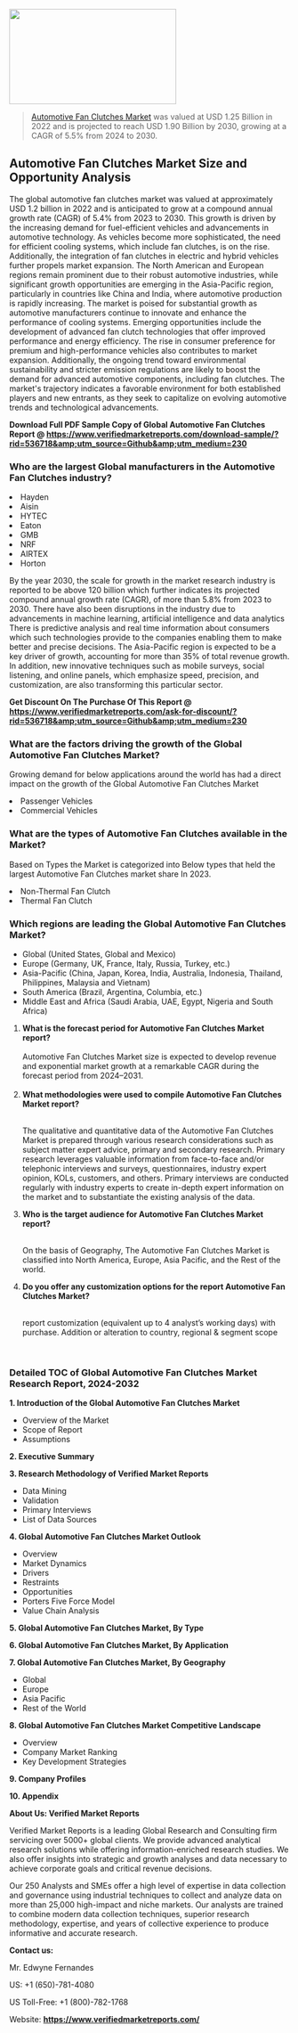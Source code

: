 <img src="https://ffe5etoiles.com/wp-content/uploads/2024/12/MST1-300x171.png" alt="" width="300" height="171" class="alignnone size-medium wp-image-20088" /><blockquote><p><p><a href="https://www.verifiedmarketreports.com/download-sample/?rid=536718&utm_source=Github&utm_medium=230" target="_blank">Automotive Fan Clutches Market</a> was valued at USD 1.25 Billion in 2022 and is projected to reach USD 1.90 Billion by 2030, growing at a CAGR of 5.5% from 2024 to 2030.</p></blockquote><p><h2>Automotive Fan Clutches Market Size and Opportunity Analysis</h2> The global automotive fan clutches market was valued at approximately USD 1.2 billion in 2022 and is anticipated to grow at a compound annual growth rate (CAGR) of 5.4% from 2023 to 2030. This growth is driven by the increasing demand for fuel-efficient vehicles and advancements in automotive technology. As vehicles become more sophisticated, the need for efficient cooling systems, which include fan clutches, is on the rise. Additionally, the integration of fan clutches in electric and hybrid vehicles further propels market expansion. The North American and European regions remain prominent due to their robust automotive industries, while significant growth opportunities are emerging in the Asia-Pacific region, particularly in countries like China and India, where automotive production is rapidly increasing. The market is poised for substantial growth as automotive manufacturers continue to innovate and enhance the performance of cooling systems. Emerging opportunities include the development of advanced fan clutch technologies that offer improved performance and energy efficiency. The rise in consumer preference for premium and high-performance vehicles also contributes to market expansion. Additionally, the ongoing trend toward environmental sustainability and stricter emission regulations are likely to boost the demand for advanced automotive components, including fan clutches. The market's trajectory indicates a favorable environment for both established players and new entrants, as they seek to capitalize on evolving automotive trends and technological advancements. </p><p class=""><strong>Download Full PDF Sample Copy of Global Automotive Fan Clutches Report @ <a href="https://www.verifiedmarketreports.com/download-sample/?rid=536718&amp;utm_source=Github&amp;utm_medium=230" target="_blank">https://www.verifiedmarketreports.com/download-sample/?rid=536718&amp;utm_source=Github&amp;utm_medium=230</a></strong></p><h3 id="" class="">Who are the largest Global manufacturers in the Automotive Fan Clutches industry?</h3><p><li>Hayden</li><li> Aisin</li><li> HYTEC</li><li> Eaton</li><li> GMB</li><li> NRF</li><li> AIRTEX</li><li> Horton</li></p><div class=""><div class="" dir="" data-message-author-role="" data-message-id="" data-message-model-slug=""><div class=""><div class=""><div class=""><div class="" dir="" data-message-author-role="" data-message-id="" data-message-model-slug=""><div class=""><div class=""><p>By the year 2030, the scale for growth in the market research industry is reported to be above 120 billion which further indicates its projected compound annual growth rate (CAGR), of more than 5.8% from 2023 to 2030. There have also been disruptions in the industry due to advancements in machine learning, artificial intelligence and data analytics There is predictive analysis and real time information about consumers which such technologies provide to the companies enabling them to make better and precise decisions. The Asia-Pacific region is expected to be a key driver of growth, accounting for more than 35% of total revenue growth. In addition, new innovative techniques such as mobile surveys, social listening, and online panels, which emphasize speed, precision, and customization, are also transforming this particular sector.</p><p><strong>Get Discount On The Purchase Of This Report @&nbsp; <a href="https://www.verifiedmarketreports.com/ask-for-discount/?rid=536718&amp;utm_source=Github&amp;utm_medium=230" target="_blank">https://www.verifiedmarketreports.com/ask-for-discount/?rid=536718&amp;utm_source=Github&amp;utm_medium=230</a></strong></p></div></div></div></div></div></div></div></div><h3 id="" class="">What are the factors driving the growth of the Global Automotive Fan Clutches Market?</h3><p id="" class="">Growing demand for below applications around the world has had a direct impact on the growth of the Global Automotive Fan Clutches Market</p><p id="" class=""><li>Passenger Vehicles</li><li> Commercial Vehicles</li></p><h3 id="" class="">What are the types of Automotive Fan Clutches available in the Market?</h3><p id="" class="">Based on Types the Market is categorized into Below types that held the largest Automotive Fan Clutches market share In 2023.</p><p id="" class=""><li>Non-Thermal Fan Clutch</li><li> Thermal Fan Clutch</li></p><h3 id="" class="">Which regions are leading the Global Automotive Fan Clutches Market?</h3><ul><li>Global (United States, Global and Mexico)</li><li>Europe (Germany, UK, France, Italy, Russia, Turkey, etc.)</li><li>Asia-Pacific (China, Japan, Korea, India, Australia, Indonesia, Thailand, Philippines, Malaysia and Vietnam)</li><li>South America (Brazil, Argentina, Columbia, etc.)</li><li>Middle East and Africa (Saudi Arabia, UAE, Egypt, Nigeria and South Africa)</li></ul><p><ol><li><strong>What is the forecast period for Automotive Fan Clutches Market report?<br /></strong><br /><span data-sheets-root="1" data-sheets-value="{&quot;1&quot;:2,&quot;2&quot;:&quot;XXXX size is expected to develop revenue and exponential market growth at a remarkable CAGR during the forecast period from 2024&ndash;2030.&quot;}" data-sheets-userformat="{&quot;2&quot;:12674,&quot;4&quot;:{&quot;1&quot;:2,&quot;2&quot;:16776960},&quot;10&quot;:2,&quot;11&quot;:0,&quot;15&quot;:&quot;Arial&quot;,&quot;16&quot;:12}">Automotive Fan Clutches Market size is expected to develop revenue and exponential market growth at a remarkable CAGR during the forecast period from 2024&ndash;2031.</span><br /><br /></li><li><strong>What methodologies were used to compile Automotive Fan Clutches Market report?<br /><br /></strong><p>The qualitative and quantitative data of the&nbsp;Automotive Fan Clutches Market is prepared through various research considerations such as subject matter expert advice, primary and secondary research. Primary research leverages valuable information from face-to-face and/or telephonic interviews and surveys, questionnaires, industry expert opinion, KOLs, customers, and others. Primary interviews are conducted regularly with industry experts to create in-depth expert information on the market and to substantiate the existing analysis of the data.&nbsp;</p></li><li><strong>Who is the target audience for Automotive Fan Clutches Market report?<br /><br /></strong><p>On the basis of Geography, The&nbsp;Automotive Fan Clutches Market is classified into North America, Europe, Asia Pacific, and the Rest of the world.</p></li><li><strong>Do you offer any customization options for the report Automotive Fan Clutches Market?<br /><br /></strong><p>report customization (equivalent up to 4 analyst&rsquo;s working days) with purchase. Addition or alteration to country, regional &amp; segment scope</p><p>&nbsp;</p></li></ol></p><h3 id="" class="">Detailed TOC of Global Automotive Fan Clutches Market Research Report, 2024-2032</h3><p id="" class=""><strong>1. Introduction of the Global Automotive Fan Clutches Market</strong></p><ul><li>Overview of the Market</li><li>Scope of Report</li><li>Assumptions</li></ul><p id="" class=""><strong>2. Executive Summary</strong></p><p id="" class=""><strong>3. Research Methodology of&nbsp;Verified Market Reports</strong></p><ul><li>Data Mining</li><li>Validation</li><li>Primary Interviews</li><li>List of Data Sources</li></ul><p id="" class=""><strong>4. Global Automotive Fan Clutches Market Outlook</strong></p><ul><li>Overview</li><li>Market Dynamics</li><li>Drivers</li><li>Restraints</li><li>Opportunities</li><li>Porters Five Force Model</li><li>Value Chain Analysis</li></ul><p id="" class=""><strong>5. Global Automotive Fan Clutches Market, By&nbsp;Type</strong></p><p id="" class=""><strong>6. Global Automotive Fan Clutches Market, By Application</strong></p><p id="" class=""><strong>7. Global Automotive Fan Clutches Market, By Geography</strong></p><ul><li>Global</li><li>Europe</li><li>Asia Pacific</li><li>Rest of the World</li></ul><p id="" class=""><strong>8. Global Automotive Fan Clutches Market Competitive Landscape</strong></p><ul><li>Overview</li><li>Company Market Ranking</li><li>Key Development Strategies</li></ul><p id="" class=""><strong>9. Company Profiles</strong></p><p id="" class=""><strong>10. Appendix</strong></p><p id="" class=""><strong>About Us: Verified Market Reports</strong></p><p id="" class="">Verified Market Reports is a leading Global Research and Consulting firm servicing over 5000+ global clients. We provide advanced analytical research solutions while offering information-enriched research studies. We also offer insights into strategic and growth analyses and data necessary to achieve corporate goals and critical revenue decisions.</p><p id="" class="">Our 250 Analysts and SMEs offer a high level of expertise in data collection and governance using industrial techniques to collect and analyze data on more than 25,000 high-impact and niche markets. Our analysts are trained to combine modern data collection techniques, superior research methodology, expertise, and years of collective experience to produce informative and accurate research.</p><p id="" class=""><strong>Contact us:</strong></p><p id="" class="">Mr. Edwyne Fernandes</p><p id="" class="">US: +1 (650)-781-4080</p><p id="" class="">US Toll-Free: +1 (800)-782-1768</p><p id="" class="">Website: <a target="" data-test-app-aware-link=""><strong>https://www.verifiedmarketreports.com/</strong></a></p>
